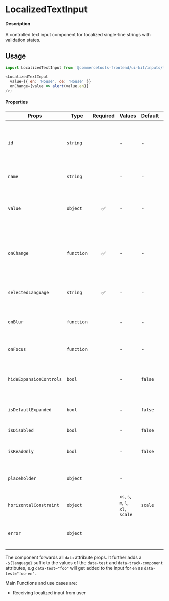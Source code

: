 # LocalizedTextInput

#### Description

A controlled text input component for localized single-line strings with validation
states.

## Usage

```js
import LocalizedTextInput from '@commercetools-frontend/ui-kit/inputs/localized-text-input';

<LocalizedTextInput
  value={{ en: 'House', de: 'House' }}
  onChange={value => alert(value.en)}
/>;
```

#### Properties

| Props                   | Type       | Required | Values                             | Default | Description                                                                                                               |
| ----------------------- | ---------- | :------: | ---------------------------------- | ------- | ------------------------------------------------------------------------------------------------------------------------- |
| `id`                    | `string`   |          | -                                  | -       | Used as prefix of HTML `id` property. Each input field will get the language as a suffix (`${id}-${lang}`), e.g. `foo-en` |
| `name`                  | `string`   |          | -                                  | -       | Used as HTML `name` property for each input field.                                                                        |
| `value`                 | `object`   |    ✅    | -                                  | -       | Values to use. Keyed by language, the values are the actual values, e.g. `{ en: 'Horse', de: 'Pferd' }`                   |
| `onChange`              | `function` |    ✅    | -                                  | -       | Gets called when any input is changed. Is called with an object of the shape of `value`. The event is not passed along.   |
| `selectedLanguage`      | `string`   |    ✅    | -                                  | -       | Specifies which language will be shown in case the `LocalizedTextInput` is collapsed.                                     |
| `onBlur`                | `function` |          | -                                  | -       | Called when any field is blurred. Is called with the `event` of that field.                                               |
| `onFocus`               | `function` |          | -                                  | -       | Called when any field is focussed. Is called with the `event` of that field.                                              |
| `hideExpansionControls` | `bool`     |          | -                                  | `false` | Will hide the expansion controls when set to `true`. It always shows all languages instead.                               |
| `isDefaultExpanded`     | `bool`     |          | -                                  | `false` | Controls whether one or all languages are visible by default                                                              |
| `isDisabled`            | `bool`     |          | -                                  | `false` | Disables all input fields.                                                                                                |
| `isReadOnly`            | `bool`     |          | -                                  | `false` | Disables all input fields and shows them in read-only mode.                                                               |
| `placeholder`           | `object`   |          | -                                  |         | Placeholders for each language. Object of the same shape as `value`.                                                      |
| `horizontalConstraint`  | `object`   |          | `xs`, `s`, `m`, `l`, `xl`, `scale` | `scale` | Horizontal size limit of the input fields.                                                                                |
| `error`                 | `object`   |          |                                    |         | Error message of the input field. Object supporting `{ missing: Boolean }`                                                |

The component forwards all `data` attribute props. It further adds a `-${language}` suffix to the values of the `data-test` and `data-track-component` attributes, e.g `data-test="foo"` will get added to the input for `en` as `data-test="foo-en"`.

Main Functions and use cases are:

- Receiving localized input from user

